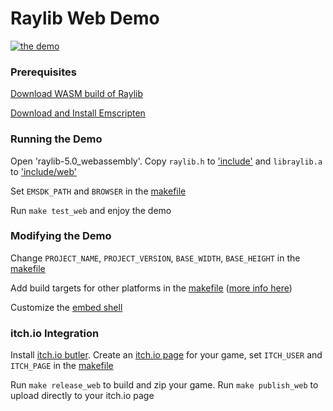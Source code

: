 # Raylib Web Demo

[![the demo](https://github.com/user-attachments/assets/fd86b7f3-2b4d-423e-8e5f-ee5f8ced497d)](#)

### Prerequisites

[Download WASM build of Raylib](https://github.com/raysan5/raylib/releases/download/5.0/raylib-5.0_webassembly.zip)

[Download and Install Emscripten](https://emscripten.org/docs/getting_started/downloads.html)

### Running the Demo

Open 'raylib-5.0_webassembly'. Copy `raylib.h` to ['include'](include) and `libraylib.a` to ['include/web'](include/web)

Set `EMSDK_PATH` and `BROWSER` in the [makefile](makefile)

Run `make test_web` and enjoy the demo

### Modifying the Demo

Change `PROJECT_NAME`, `PROJECT_VERSION`, `BASE_WIDTH`, `BASE_HEIGHT` in the [makefile](makefile)

Add build targets for other platforms in the [makefile](makefile) ([more info here](https://github.com/raysan5/raylib?tab=readme-ov-file#build-and-installation))

Customize the [embed shell](include/web/shell.html)

### itch.io Integration

Install [itch.io butler](https://itch.io/docs/butler). Create an [itch.io page](https://itch.io/game/new) for your game, set `ITCH_USER` and `ITCH_PAGE` in the [makefile](makefile)

Run `make release_web` to build and zip your game. Run `make publish_web` to upload directly to your itch.io page
